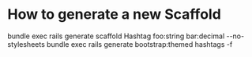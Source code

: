 How to generate a new Scaffold
==============================

bundle exec rails generate scaffold Hashtag foo:string bar:decimal --no-stylesheets
bundle exec rails generate bootstrap:themed hashtags -f

